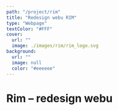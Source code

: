 ```yaml
---
path: "/project/rim"
title: "Redesign webu RIM"
type: "Webpage"
textColor: "#FFF"
cover:
  url: ""
  image: ./images/rim/rim_logo.svg
background:
  url: ""
  image: null
  color: "#eeeeee"
---
```


# Rim – redesign webu
